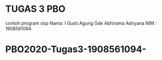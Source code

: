 # TUGAS 3 PBO
contoh program oop
Nama: I Gusti Agung Gde Abhirama Adnyana 
NIM : 1908561094

# PBO2020-Tugas3-1908561094-
